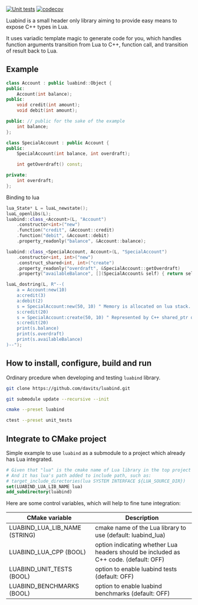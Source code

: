 [![Unit tests](https://github.com/davits/luabind/actions/workflows/unit_tests.yml/badge.svg?branch=master&event=push)](https://github.com/davits/luabind/actions/workflows/unit_tests.yml)
[![codecov](https://codecov.io/gh/davits/luabind/graph/badge.svg?token=WOZ5J1HU3F)](https://codecov.io/gh/davits/luabind)

Luabind is a small header only library aiming to provide easy means to expose C++ types in Lua.

It uses variadic template magic to generate code for you, which handles function arguments transition from Lua to C++, function call, and transition of result back to Lua.

## Example
```cpp
class Account : public luabind::Object {
public:
    Account(int balance);
public:
    void credit(int amount);
    void debit(int amount);

public: // public for the sake of the example
    int balance;
};

class SpecialAccount : public Account {
public:
    SpecialAccount(int balance, int overdraft);

    int getOverdraft() const;

private:
    int overdraft;
};
```

Binding to lua
```cpp
lua_State* L = luaL_newstate();
luaL_openlibs(L);
luabind::class_<Account>(L, "Account")
    .constructor<int>("new")
    .function("credit", &Account::credit)
    .function("debit", &Account::debit)
    .property_readonly("balance", &Account::balance);

luabind::class_<SpecialAccount, Account>(L, "SpecialAccount")
    .constructor<int, int>("new")
    .construct_shared<int, int>("create")
    .property_readonly("overdraft", &SpecialAccount::getOverdraft)
    .property("availableBalance", [](SpecialAccount& self) { return self.balance + self.getOverdraft(); });

luaL_dostring(L, R"--(
    a = Account:new(10)
    a:credit(3)
    a:debit(2)
    s = SpecialAccount:new(50, 10) " Memory is allocated on lua stack.
    s:credit(20)
    s = SpecialAccount:create(50, 10) " Represented by C++ shared_ptr on lua stack.
    s:credit(20)
    print(s.balance)
    print(s.overdraft)
    print(s.availableBalance)
)--");
```
## How to install, configure, build and run

Ordinary prcedure when developing and testing `luabind` library.

```sh
git clone https://github.com/davits/luabind.git

git submodule update --recursive --init

cmake --preset luabind

ctest --preset unit_tests
```

## Integrate to CMake project

Simple example to use `luabind` as a submodule to a project which already has Lua integrated.
``` cmake
# Given that "lua" is the cmake name of Lua library in the top project
# And it has lua's path added to include path, such as:
# target_include_directories(lua SYSTEM INTERFACE ${LUA_SOURCE_DIR})
set(LUABIND_LUA_LIB_NAME lua)
add_subdirectory(luabind)
```

Here are some control variables, which will help to fine tune integration:

| CMake variable | Description |
| ------ | ------ |
| LUABIND_LUA_LIB_NAME (STRING) | cmake name of the Lua library to use (default: luabind_lua) |
| LUABIND_LUA_CPP (BOOL) | option indicating whether Lua headers should be included as C++ code. (default: OFF) |
| LUABIND_UNIT_TESTS (BOOL) | option to enable luabind tests (default: OFF) |
| LUABIND_BENCHMARKS (BOOL) | option to enable luabind benchmarks (default: OFF) |
